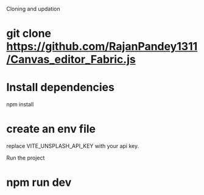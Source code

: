 Cloning and updation

# git clone https://github.com/RajanPandey1311/Canvas_editor_Fabric.js

# Install dependencies
npm install

# create an env file 
replace VITE_UNSPLASH_API_KEY with your api key.

Run the project
# npm run dev
